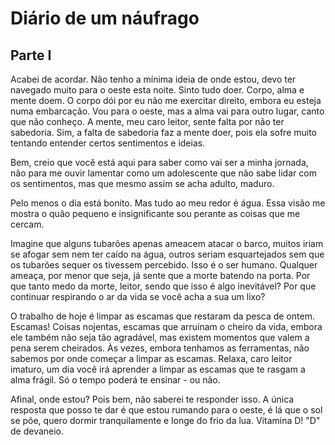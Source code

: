 # Diário de um náufrago

## Parte I

Acabei de acordar. Não tenho a mínima ideia de onde estou, devo ter navegado muito para o oeste esta noite. Sinto tudo doer. Corpo, alma e mente doem. O corpo dói por eu não me exercitar direito, embora eu esteja numa embarcação. Vou para o oeste, mas a alma vai para outro lugar, canto que não conheço. A mente, meu caro leitor, sente falta por não ter sabedoria. Sim, a falta de sabedoria faz a mente doer, pois ela sofre muito tentando entender certos sentimentos e ideias.

Bem, creio que você está aqui para saber como vai ser a minha jornada, não para me ouvir lamentar como um adolescente que não sabe lidar com os sentimentos, mas que mesmo assim se acha adulto, maduro.

Pelo menos o dia está bonito. Mas tudo ao meu redor é água. Essa visão me mostra o quão pequeno e insignificante sou perante as coisas que me cercam.

Imagine que alguns tubarões apenas ameacem atacar o barco, muitos iriam se afogar sem nem ter caído na água, outros seriam esquartejados sem que os tubarões sequer os tivessem percebido. Isso é o ser humano. Qualquer ameaça, por menor que seja, já sente que a morte batendo na porta. Por que tanto medo da morte, leitor, sendo que isso é algo inevitável? Por que continuar respirando o ar da vida se você acha a sua um lixo?

O trabalho de hoje é limpar as escamas que restaram da pesca de ontem. Escamas! Coisas nojentas, escamas que arruínam o cheiro da vida, embora ele também não seja tão agradável, mas existem momentos que valem a pena serem cheirados. Às vezes, embora tenhamos as ferramentas, não sabemos por onde começar a limpar as escamas. Relaxa, caro leitor imaturo, um dia você irá aprender a limpar as escamas que te rasgam a alma frágil. Só o tempo poderá te ensinar - ou não.

Afinal, onde estou? Pois bem, não saberei te responder isso. A única resposta que posso te dar é que estou rumando para o oeste, é lá que o sol se põe, quero dormir tranquilamente e longe do frio da lua. Vitamina D! "D" de devaneio.